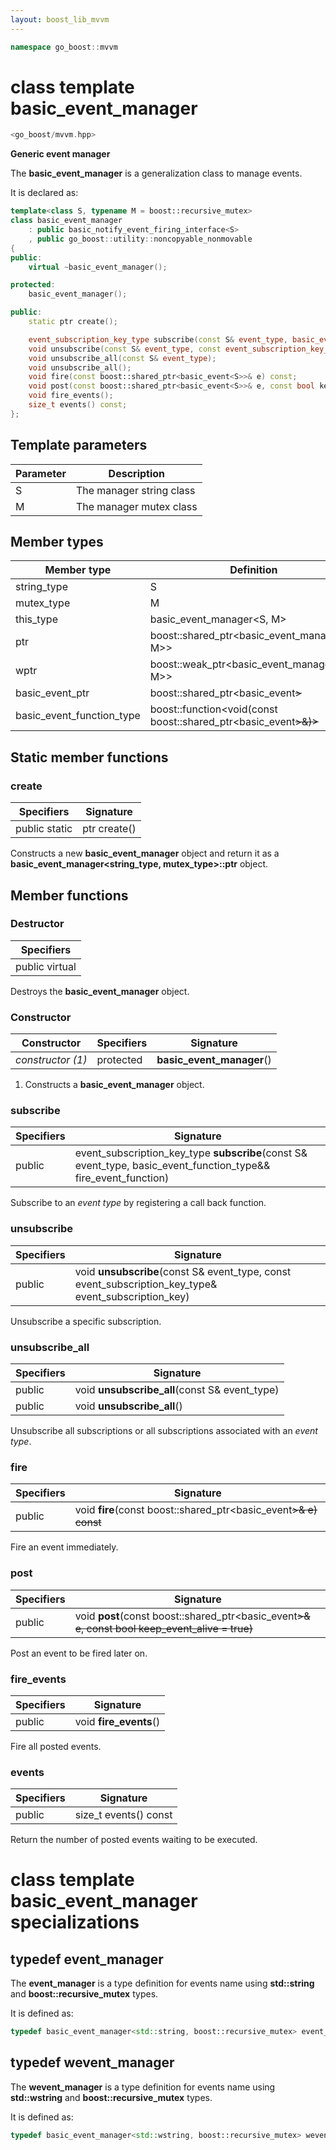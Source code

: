```yaml
---
layout: boost_lib_mvvm
---
```


```c++
namespace go_boost::mvvm
```

# class template basic_event_manager

```c++
<go_boost/mvvm.hpp>
```

**Generic event manager**

The **basic_event_manager** is a generalization class to manage events.

It is declared as:

```c++
template<class S, typename M = boost::recursive_mutex>
class basic_event_manager
    : public basic_notify_event_firing_interface<S>
    , public go_boost::utility::noncopyable_nonmovable
{
public:
    virtual ~basic_event_manager();

protected:
    basic_event_manager();

public:
    static ptr create();

    event_subscription_key_type subscribe(const S& event_type, basic_event_function_type&& fire_event_function);
    void unsubscribe(const S& event_type, const event_subscription_key_type& event_subscription_key);
    void unsubscribe_all(const S& event_type);
    void unsubscribe_all();
    void fire(const boost::shared_ptr<basic_event<S>>& e) const;
    void post(const boost::shared_ptr<basic_event<S>>& e, const bool keep_event_alive = true);
    void fire_events();
    size_t events() const;
};
```

## Template parameters

Parameter | Description
-|-
S | The manager string class
M | The manager mutex class

## Member types

Member type | Definition
-|-
string_type | S
mutex_type | M
this_type | basic_event_manager<S, M>
ptr | boost\::shared_ptr<basic_event_manager<S, M>>
wptr | boost\::weak_ptr<basic_event_manager<S, M>>
basic_event_ptr | boost\::shared_ptr<basic_event<S>>
basic_event_function_type | boost\::function<void(const boost\::shared_ptr<basic_event<S>>&)>

## Static member functions

### create

Specifiers | Signature
-|-
public static | ptr create()

Constructs a new **basic_event_manager** object and return it as a
**basic_event_manager<string_type, mutex_type>\::ptr** object.

## Member functions

### Destructor

Specifiers |
-|
public virtual |

Destroys the **basic_event_manager** object.

### Constructor

Constructor | Specifiers | Signature
-|-|-
*constructor (1)* | protected | **basic_event_manager**()

1. Constructs a **basic_event_manager** object.

### subscribe

Specifiers | Signature
-|-
public | event_subscription_key_type **subscribe**(const S& event_type, basic_event_function_type&& fire_event_function)

Subscribe to an *event type* by registering a call back function.

### unsubscribe

Specifiers | Signature
-|-
public | void **unsubscribe**(const S& event_type, const event_subscription_key_type& event_subscription_key)

Unsubscribe a specific subscription.

### unsubscribe_all

Specifiers | Signature
-|-
public | void **unsubscribe_all**(const S& event_type)
public | void **unsubscribe_all**()

Unsubscribe all subscriptions or all subscriptions associated with an *event type*.

### fire

Specifiers | Signature
-|-
public | void **fire**(const boost\::shared_ptr<basic_event<S>>& e) const

Fire an event immediately.

### post

Specifiers | Signature
-|-
public | void **post**(const boost\::shared_ptr<basic_event<S>>& e, const bool keep_event_alive = true)

Post an event to be fired later on.

### fire_events

Specifiers | Signature
-|-
public | void **fire_events**()

Fire all posted events.

### events

Specifiers | Signature
-|-
public | size_t events() const

Return the number of posted events waiting to be executed.

# class template basic_event_manager specializations

## typedef event_manager

The **event_manager** is a type definition for events name using **std::string**
and **boost::recursive_mutex** types.

It is defined as:

```c++
typedef basic_event_manager<std::string, boost::recursive_mutex> event_manager;
```

## typedef wevent_manager

The **wevent_manager** is a type definition for events name using **std::wstring**
and **boost::recursive_mutex** types.

It is defined as:

```c++
typedef basic_event_manager<std::wstring, boost::recursive_mutex> wevent_interface;
```
